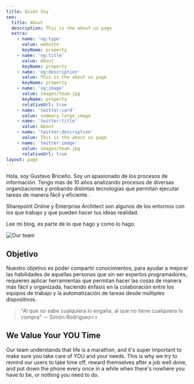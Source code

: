 ```yaml
---
title: Quién Soy
seo:
  title: About
  description: This is the about us page
  extra:
    - name: 'og:type'
      value: website
      keyName: property
    - name: 'og:title'
      value: About
      keyName: property
    - name: 'og:description'
      value: This is the about us page
      keyName: property
    - name: 'og:image'
      value: images/team.jpg
      keyName: property
      relativeUrl: true
    - name: 'twitter:card'
      value: summary_large_image
    - name: 'twitter:title'
      value: About
    - name: 'twitter:description'
      value: This is the about us page
    - name: 'twitter:image'
      value: images/team.jpg
      relativeUrl: true
layout: page
---
```


Hola, soy Gustavo Briceño. Soy un apasionado de los procesos de información. Tengo más de 10 años analizando procesos de diversas organizaciones y probando distintas tecnologías que permitan ejecutar tareas de manera fácil y eficiente .
 
Sharepoint Online y Enterprise Architect son algunos de los entornos con los que trabajo y que pueden hacer tus ideas realidad.
 
Lee mi blog, es parte de lo que hago y como lo hago.


![Our team](/images/team.jpg)

## Objetivo

 Nuestro objetivo es poder compartir conocimientos,  para ayudar a mejorar las habilidades de  aquellas personas que sin ser expertos programadores, requieren aplicar herramientas que permitan hacer las cosas de manera más fácil y organizada, haciendo énfasis en la colaboración entre los equipos de trabajo  y la automatización  de tareas desde múltiples dispositivos. 

> "Al que no sabe cualquiera lo engaña, al que no tiene cualquiera lo compra" -- Simón Rodríguez<>



## We Value Your YOU Time

Our team understands that life is a marathon, and it's super important to make sure you take care of YOU and your needs. This is why we try to remind our users to take time off, reward themselves after a job well done, and put down the phone every once in a while when there's nowhere you have to be, or nothing you need to do.
